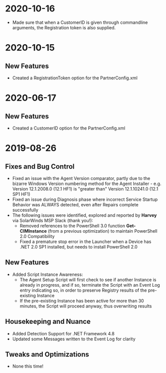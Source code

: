 # 2020-10-16

* Made sure that when a CustomerID is given through commandline arguments, the Registration token is also supplied.

# 2020-10-15

## New Features

* Created a RegistrationToken option for the PartnerConfig.xml

# 2020-06-17

## New Features

* Created a CustomerID option for the PartnerConfig.xml

# 2019-08-26

## Fixes and Bug Control

* Fixed an issue with the Agent Version comparator, partly due to the bizarre Windows Version numbering method for the Agent Installer - e.g. Version 12.1.2008.0 (12.1 HF1) is "greater than" Version 12.1.10241.0 (12.1 SP1 HF1)
* Fixed an issue during Diagnosis phase where incorrect Service Startup Behavior was ALWAYS detected, even after Repairs complete successfully
* The following issues were identified, explored and reported by **Harvey** via SolarWinds MSP Slack (thank you!):
    * Removed references to the PowerShell 3.0 function **Get-CIMInstance** (from a previous optimization) to maintain PowerShell 2.0 Compatibility
    * Fixed a premature stop error in the Launcher when a Device has .NET 2.0 SP1 installed, but needs to install PowerShell 2.0

## New Features

* Added Script Instance Awareness:
    * The Agent Setup Script will first check to see if another Instance is already in progress, and if so, terminate the Script with an Event Log entry indicating so, in order to preserve Registry results of the pre-existing Instance
    * If the pre-existing Instance has been active for more than 30 minutes, the Script will proceed anyway, thus overwriting results

## Housekeeping and Nuance

* Added Detection Support for .NET Framework 4.8
* Updated some Messages written to the Event Log for clarity

## Tweaks and Optimizations

* None this time!

